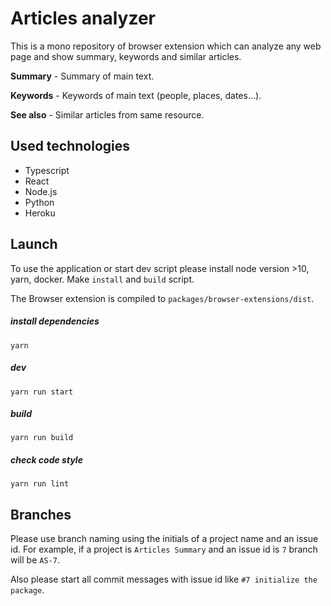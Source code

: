 # Articles analyzer
This is a mono repository of browser extension which can analyze any web page and show summary, keywords and similar articles.
 
**Summary** - Summary of main text.

**Keywords** - Keywords of main text (people, places, dates...).

**See also** - Similar articles from same resource.

## Used technologies
 - Typescript
 - React
 - Node.js
 - Python
 - Heroku

## Launch
To use the application or start dev script please install node version >10, yarn, docker. Make `install` and `build` script.

The Browser extension is compiled to `packages/browser-extensions/dist`.
##### install dependencies
`yarn`
##### dev
`yarn run start`
##### build
`yarn run build`
##### check code style
`yarn run lint`

## Branches
Please use branch naming using the initials of a project name and an issue id. For example, if a project is `Articles Summary` and an issue id is `7` branch will be `AS-7`. 

Also please start all commit messages with issue id like `#7 initialize the package`.
